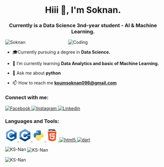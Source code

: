 <h1 align="center">Hiii 👋, I'm Soknan.</h1>
<h3 align="center">Currently is a Data Science 3nd-year student - AI & Machine Learning.</h3>
<img align="right" alt="Coding" width="300" src="https://camo.githubusercontent.com/cae12fddd9d6982901d82580bdf321d81fb299141098ca1c2d4891870827bf17/68747470733a2f2f6d69726f2e6d656469756d2e636f6d2f6d61782f313336302f302a37513379765349765f7430696f4a2d5a2e676966">

<p align="left"> <img src="https://komarev.com/ghpvc/?username=KS-Nan&label=Profile%20views&color=0e75b6&style=flat" alt="Soknan" /> </p>

- 🎓Currently pursuing a degree in **Data Science.**

- 🌱 I’m currently learning **Data Analytics and basic of Machine Learning.**

- 💬 Ask me about **python**

- 📫 How to reach me **koumsoknan096@gmail.com**

<h3 align="left">Connect with me:</h3>

<p align="left">
  <a href="https://fb.com/koum.soknan">
    <img src="https://upload.wikimedia.org/wikipedia/en/thumb/0/04/Facebook_f_logo_%282021%29.svg/1024px-Facebook_f_logo_%282021%29.svg.png" alt="Facebook" width="35" />
  </a>
  <a href="https://instagram.com/koum_soknan">
    <img src="https://upload.wikimedia.org/wikipedia/commons/thumb/9/95/Instagram_logo_2022.svg/1024px-Instagram_logo_2022.svg.png" alt="Instagram" width="35" />
  </a>
  <a href="http://linkedin.com/in/koum-soknan">
    <img src="https://th.bing.com/th?id=ODLS.c1b94e26-52d8-4d85-8faf-a367583929ce&w=32&h=32&qlt=91&pcl=fffffa&o=6&pid=1.2" alt="LinkedIn" width="35" />
  </a>
<h3 align="left">Languages and Tools:</h3>
  <a href="https://www.cprogramming.com/" target="_blank" rel="noreferrer">
        <img src="https://raw.githubusercontent.com/devicons/devicon/master/icons/c/c-original.svg" alt="c" width="40" height="40"/>
    </a>
    <a href="https://www.w3schools.com/cpp/" target="_blank" rel="noreferrer">
        <img src="https://raw.githubusercontent.com/devicons/devicon/master/icons/cplusplus/cplusplus-original.svg" alt="cplusplus" width="40" height="40"/>
    </a>
    <a href="https://www.python.org" target="_blank" rel="noreferrer">
        <img src="https://raw.githubusercontent.com/devicons/devicon/master/icons/python/python-original.svg" alt="python" width="40" height="40"/>
    </a>
    <a href="https://www.w3.org/html/" target="_blank" rel="noreferrer">
        <img src="https://raw.githubusercontent.com/devicons/devicon/master/icons/html5/html5-original-wordmark.svg" alt="html5" width="40" height="40"/>
    </a>
        <a href="https://www.java.com/en/" target="_blank" rel="noreferrer">
        <img src="https://avatars3.githubusercontent.com/u/18692364?s=400&v=4" alt="html5" width="40" height="40">
    </a>
     <a href="https://www.dart.dev" target="_blank" rel="noreferrer">
    <img src="https://cdn-images-1.medium.com/v2/resize:fit:1200/1*knHF_qpxdtS8h0Z8EeqowA.png" alt="dart" width="40" height="40"/>
  </a>


<p><img align="left" src="https://github-readme-stats.vercel.app/api/top-langs?username=KS-Nan&show_icons=true&locale=en&layout=compact" alt="KS-Nan" /></p>

<p>&nbsp;<img align="center" src="https://github-readme-stats.vercel.app/api?username=KS-Nan&show_icons=true&locale=en" alt="KS-Nan" /></p>

<p><img align="center" src="https://github-readme-streak-stats.herokuapp.com/?user=KS-Nan&" alt="KS-Nan" /></p>
